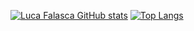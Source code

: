 
[![Luca Falasca GitHub stats](https://github-readme-stats.vercel.app/api?username=LucaFalasca&theme=transparent&show_icons=true)](https://github.com/anuraghazra/github-readme-stats)    [![Top Langs](https://github-readme-stats.vercel.app/api/top-langs/?username=LucaFalasca&layout=donut&theme=transparent&size_weight=1&count_weight=0&langs_count=5)](https://github.com/anuraghazra/github-readme-stats)


